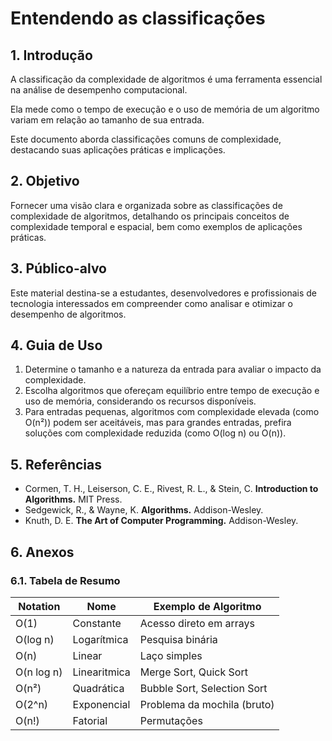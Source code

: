 # Entendendo as classificações

## 1. Introdução

A classificação da complexidade de algoritmos é uma ferramenta essencial na análise de desempenho computacional.

Ela mede como o tempo de execução e o uso de memória de um algoritmo variam em relação ao tamanho de sua entrada.

Este documento aborda classificações comuns de complexidade, destacando suas aplicações práticas e implicações.

## 2. Objetivo

Fornecer uma visão clara e organizada sobre as classificações de complexidade de algoritmos, detalhando os principais conceitos de complexidade temporal e espacial, bem como exemplos de aplicações práticas.

## 3. Público-alvo

Este material destina-se a estudantes, desenvolvedores e profissionais de tecnologia interessados em compreender como analisar e otimizar o desempenho de algoritmos.

## 4. Guia de Uso

1. Determine o tamanho e a natureza da entrada para avaliar o impacto da complexidade.
2. Escolha algoritmos que ofereçam equilíbrio entre tempo de execução e uso de memória, considerando os recursos disponíveis.
3. Para entradas pequenas, algoritmos com complexidade elevada (como O(n²)) podem ser aceitáveis, mas para grandes entradas, prefira soluções com complexidade reduzida (como O(log n) ou O(n)).

## 5. Referências

- Cormen, T. H., Leiserson, C. E., Rivest, R. L., & Stein, C. **Introduction to Algorithms.** MIT Press.
- Sedgewick, R., & Wayne, K. **Algorithms.** Addison-Wesley.
- Knuth, D. E. **The Art of Computer Programming.** Addison-Wesley.

## 6. Anexos

### 6.1. Tabela de Resumo

| Notation  | Nome                | Exemplo de Algoritmo          |
|-----------|---------------------|-------------------------------|
| O(1)      | Constante          | Acesso direto em arrays        |
| O(log n)  | Logarítmica        | Pesquisa binária               |
| O(n)      | Linear             | Laço simples                   |
| O(n log n)| Linearitmica       | Merge Sort, Quick Sort         |
| O(n²)     | Quadrática         | Bubble Sort, Selection Sort    |
| O(2^n)    | Exponencial        | Problema da mochila (bruto)    |
| O(n!)     | Fatorial           | Permutações                    |
